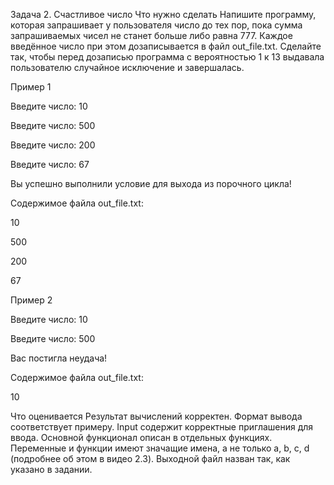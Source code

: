 Задача 2. Счастливое число
Что нужно сделать
Напишите программу, которая запрашивает у пользователя число до тех пор, пока сумма запрашиваемых чисел не станет больше либо равна 777. Каждое введённое число при этом дозаписывается в файл out_file.txt. Сделайте так, чтобы перед дозаписью программа с вероятностью 1 к 13 выдавала пользователю случайное исключение и завершалась.

Пример 1

Введите число: 10

Введите число: 500

Введите число: 200

Введите число: 67

Вы успешно выполнили условие для выхода из порочного цикла!

Содержимое файла out_file.txt:

10

500

200

67

Пример 2

Введите число: 10

Введите число: 500

Вас постигла неудача!

Содержимое файла out_file.txt:

10

Что оценивается
Результат вычислений корректен.
Формат вывода соответствует примеру.
Input содержит корректные приглашения для ввода. 
Основной функционал описан в отдельных функциях.
Переменные и функции имеют значащие имена, а не только a, b, c, d (подробнее об этом в видео 2.3).
Выходной файл назван так, как указано в задании.